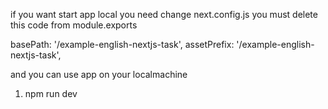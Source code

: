 if you want start app local you need change next.config.js
you must delete this code from module.exports

basePath: '/example-english-nextjs-task',
assetPrefix: '/example-english-nextjs-task',

and you can use app on your localmachine

1) npm run dev
